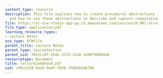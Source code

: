 ```yaml
---
content_type: resource
description: This file explians how to create procedural abstractions in a language,
  and how to use those abstractions to describe and capture computational processes.
file: https://ol-ocw-studio-app-qa.s3.amazonaws.com/courses/6-001-structure-and-interpretation-of-computer-programs-spring-2005/c90ce1299aa99edff0283f60eb2d6786_lecture2webhand.pdf
file_type: application/pdf
learning_resource_types:
- Lecture Notes
ocw_type: OCWFile
parent_title: Lecture Notes
parent_type: CourseSection
parent_uid: 7651cc87-35de-317d-15a6-1e98f980b9a8
resourcetype: Document
title: lecture2webhand.pdf
uid: c90ce129-9aa9-9edf-f028-3f60eb2d6786
---
```

